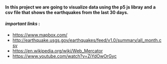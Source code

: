#### In this project we are going to visualize data using the p5 js libray and a csv file that shows the earthquakes from the last 30 days.

#### *important links* :

* https://www.mapbox.com/
* http://earthquake.usgs.gov/earthquakes/feed/v1.0/summary/all_month.csv
* https://en.wikipedia.org/wiki/Web_Mercator
* https://www.youtube.com/watch?v=ZiYdOwOrGyc

